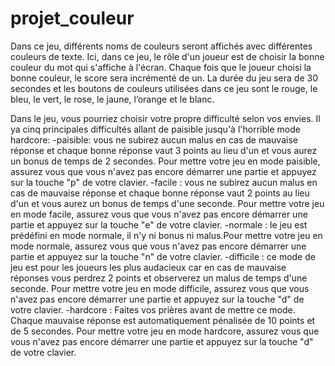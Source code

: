 # projet_couleur
Dans ce jeu, différents noms de couleurs seront affichés avec différentes couleurs de texte. Ici,  dans  ce  jeu,  le  rôle  d'un  joueur  est  de  choisir  la  bonne  couleur  du  mot  qui  s'affiche  à l'écran. Chaque fois que le joueur choisi la bonne couleur, le score sera incrémenté de un. La durée  du  jeu  sera  de 30  secondes  et  les  boutons  de  couleurs  utilisées  dans  ce  jeu  sont le rouge, le bleu, le vert, le rose, le jaune, l’orange et le blanc.

Dans le jeu, vous pourriez choisir votre propre difficulté selon vos envies. Il ya cinq principales difficultés allant de paisible jusqu'à l'horrible mode hardcore:
    -paisible: vous ne subirez aucun malus en cas de mauvaise réponse et chaque bonne réponse vaut 3 points au lieu d'un et vous aurez un bonus de temps de 2 secondes. Pour mettre votre jeu en mode paisible, assurez vous que vous n'avez pas encore démarrer une partie et appuyez sur la touche "p" de votre clavier.
    -facile : vous ne subirez aucun malus en cas de mauvaise réponse et chaque bonne réponse vaut 2 points au lieu d'un et vous aurez un bonus de temps d'une seconde. Pour mettre votre jeu en mode facile, assurez vous que vous n'avez pas encore démarrer une partie et appuyez sur la touche "e" de votre clavier.
    -normale : le jeu est prédéfini en mode normale, il n'y ni bonus ni malus.Pour mettre votre jeu en mode normale, assurez vous que vous n'avez pas encore démarrer une partie et appuyez sur la touche "n" de votre clavier.
    -difficile : ce mode de jeu est pour les joueurs les plus audacieux car en cas de mauvaise réponses vous perdrez 2 points et observerez un malus de temps d'une seconde. Pour mettre votre jeu en mode difficile, assurez vous que vous n'avez pas encore démarrer une partie et appuyez sur la touche "d" de votre clavier.
    -hardcore : Faites vos prières avant de mettre ce mode. Chaque mauvaise réponse est automatiquement pénalisée de 10 points et de 5 secondes.
    Pour mettre votre jeu en mode hardcore, assurez vous que vous n'avez pas encore démarrer une partie et appuyez sur la touche "d" de votre clavier.
